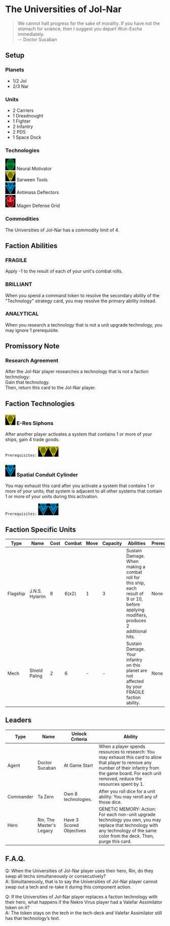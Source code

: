 # The Universities of Jol-Nar
> We cannot halt progress for the sake of morality. If you have not the stomach for science, then I suggest you depart Wun-Escha immediately.   
-- Doctor Sucaban

## Setup
### Planets
* 1/2 Jol
* 2/3 Nar

### Units
* 2 Carriers
* 1 Dreadnought
* 1 Fighter
* 2 Infantry
* 2 PDS
* 1 Space Dock

### Technologies
![Green Tech](../images/tech_green_small.bmp) Neural Motivator  
![Yellow Tech](../images/tech_yellow_small.bmp) Sarween Tools  
![Blue Tech](../images/tech_blue_small.bmp) Antimass Deflectors  
![Red Tech](../images/tech_red_small.bmp) Magen Defense Grid  

### Commodities
The Universities of Jol-Nar has a commodity limit of 4.

## Faction Abilities
### FRAGILE 
Apply -1 to the result of each of your unit's combat rolls.

### BRILLIANT 
When you spend a command token to resolve the secondary ability of the "Technology" strategy card, you may resolve the primary ability instead.

### ANALYTICAL
When you research a technology that is not a unit upgrade technology, you may ignore 1 prerequisite.

## Promissory Note
### Research Agreement
After the Jol-Nar player researches a technology that is not a faction technology:  
Gain that technology.  
Then, return this card to the Jol-Nar player.  

## Faction Technologies
### ![Yellow Tech](../images/tech_yellow_small.bmp) E-Res Siphons  
After another player activates a system that contains 1 or more of your ships, gain 4 trade goods.

`Prerequisites:` ![Yellow Tech](../images/tech_yellow_small.bmp)![Yellow Tech](../images/tech_yellow_small.bmp)

### ![Blue Tech](../images/tech_blue_small.bmp) Spatial Conduit Cylinder  
You may exhaust this card after you activate a system that contains 1 or more of your units; that system is adjacent to all other systems that contain 1 or more of your units during this activation.

`Prerequisites:` ![Blue Tech](../images/tech_blue_small.bmp)![Blue Tech](../images/tech_blue_small.bmp)

## Faction Specific Units
|Type|Name|Cost|Combat|Move|Capacity|Abilities|Prerequisites|
|-|-|-|-|-|-|-|-|
|Flagship|J.N.S. Hylarim|8|6(x2)|1|3|Sustain Damage. When making a combat roll for this ship, each result of 9 or 10, before applying modifiers, produces 2 additional hits.|None|
|Mech|Shield Paling|2|6|-|-|Sustain Damage. Your infantry on this planet are not affected by your FRAGILE faction ability.|None|

## Leaders

|Type|Name|Unlock Criteria|Ability|
|-|-|-|-|
|Agent|Doctor Sucaban|At Game Start|When a player spends resources to research: You may exhaust this card to allow that player to remove any number of their infantry from the game board. For each unit removed, reduce the resources spent by 1.|
|Commander|Ta Zern |Own 8 technologies.|After you roll dice for a unit ability: You may reroll any of those dice.|
|Hero|Rin, The Master's Legacy|Have 3 Scored Objectives|GENETIC MEMORY: Action: For each non-unit upgrade technology you own, you may replace that technology with any technology of the same color from the deck. Then, purge this card.|

## F.A.Q.
Q: When the Universities of Jol-Nar player uses their hero, Rin, do they swap all techs simultaneously or consecutively?  
A: Simultaneously, that is to say the Universities of Jol-Nar player cannot swap out a tech and re-take it during this component action.

Q: If the Universities of Jol-Nar player replaces a faction technology with their hero, what happens if the Nekro Virus player had a Valefar Assimilator token on it?  
A: The token stays on the tech in the tech-deck and Valefar Assimilator still has that technology’s text. 
